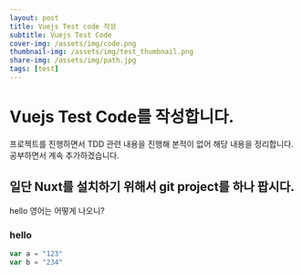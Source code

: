 ```yaml
---
layout: post
title: Vuejs Test code 작성
subtitle: Vuejs Test Code
cover-img: /assets/img/code.png
thumbnail-img: /assets/img/test_thumbnail.png
share-img: /assets/img/path.jpg
tags: [test]
---
```


# Vuejs Test Code를 작성합니다.
프로젝트를 진행하면서 TDD 관련 내용을 진행해 본적이 없어 해당 내용을 정리합니다. 
공부하면서 계속 추가하겠습니다. 

## 일단 Nuxt를 설치하기 위해서 git project를 하나 팝시다. 
hello 영어는 어떻게 나오니?
### hello

``` javascript
var a = "123"
var b = "234"
```